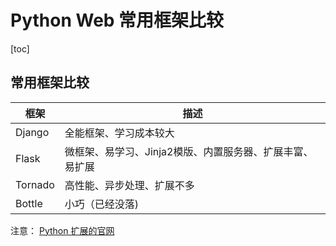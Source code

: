 # Python Web 常用框架比较

[toc]

## 常用框架比较

|框架|描述|
|----|---|
|Django|全能框架、学习成本较大|
|Flask|微框架、易学习、Jinja2模版、内置服务器、扩展丰富、易扩展|
|Tornado|高性能、异步处理、扩展不多|
|Bottle|小巧（已经没落)|

注意： [Python 扩展的官网](https://pypi.org)

